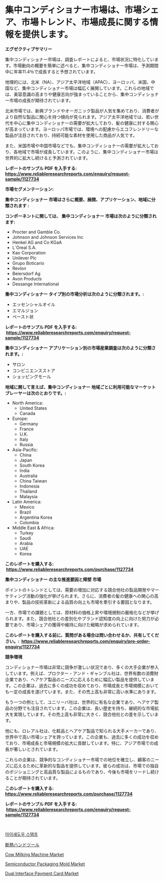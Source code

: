 <p><h1>集中コンディショナー市場は、市場シェア、市場トレンド、市場成長に関する情報を提供します。</h1></p><p><strong>エグゼクティブサマリー</strong></p>
<p><p>集中コンディショナー市場は、調査レポートによると、市場状況に特化しています。市場動向の概要を簡単に述べると、集中コンディショナー市場は、予測期間中に年率11.4％で成長すると予想されています。</p><p>地理的には、北米（NA）、アジア太平洋地域（APAC）、ヨーロッパ、米国、中国など、集中コンディショナー市場は幅広く展開しています。これらの地域では、美容意識の高まりや健康志向が強まっていることから、集中コンディショナー市場の成長が期待されています。</p><p>北米市場では、新興ブランドやオーガニック製品が人気を集めており、消費者がより自然な製品に関心を持つ傾向が見られます。アジア太平洋地域では、若い世代を中心に集中コンディショナーの需要が拡大しており、髪の健康に対する関心が高まっています。ヨーロッパ市場では、環境への配慮からエコフレンドリーな製品が注目されており、持続可能な素材を使用した商品が人気です。</p><p>また、米国市場や中国市場などでも、集中コンディショナーの需要が拡大しており、各地域で市場が成長しています。このように、集中コンディショナー市場は世界的に拡大し続けると予測されています。</p></p>
<p><strong>レポートのサンプル PDF を入手する: <a href="https://www.reliableresearchreports.com/enquiry/request-sample/1127734">https://www.reliableresearchreports.com/enquiry/request-sample/1127734</a></strong></p>
<p><strong>市場セグメンテーション:</strong></p>
<p><strong> 集中コンディショナー 市場はさらに概要、展開、アプリケーション、地域に分類されます :</strong></p>
<p><strong>コンポーネントに関しては、 集中コンディショナー 市場は次のように分類されます: &nbsp;</strong></p>
<p><ul><li>Procter and Gamble Co.</li><li>Johnson and Johnson Services Inc</li><li>Henkel AG and Co KGaA</li><li>L`Oreal S.A.</li><li>Kao Corporation</li><li>Unilever Plc</li><li>Grupo Boticario</li><li>Revlon</li><li>Beiersdorf Ag</li><li>Avon Products</li><li>Dessange International</li></ul></p>
<p><strong> 集中コンディショナー タイプ別の市場分析は次のように分類されます。:</strong></p>
<p><ul><li>エッセンシャルオイル</li><li>エマルジョン</li><li>ペースト状</li></ul></p>
<p><strong>レポートのサンプル PDF を入手する: &nbsp;<a href="https://www.reliableresearchreports.com/enquiry/request-sample/1127734">https://www.reliableresearchreports.com/enquiry/request-sample/1127734</a></strong></p>
<p><strong> 集中コンディショナー アプリケーション別の市場産業調査は次のように分類されます。:</strong></p>
<p><ul><li>サロン</li><li>コンビニエンスストア</li><li>ショッピングモール</li></ul></p>
<p><strong>地域に関して言えば、集中コンディショナー 地域ごとに利用可能なマーケットプレーヤーは次のとおりです。:</strong></p>
<p><ul>
    <li>
        North America:
        <ul>
            <li>United States</li>
            <li>Canada</li>
        </ul>
    </li>
    <li>
        Europe:
        <ul>
            <li>Germany</li>
            <li>France</li>
            <li>U.K.</li>
            <li>Italy</li>
            <li>Russia</li>
        </ul>
    </li>
    <li>
        Asia-Pacific:
        <ul>
            <li>China</li>
            <li>Japan</li>
            <li>South Korea</li>
            <li>India</li>
            <li>Australia</li>
            <li>China Taiwan</li>
            <li>Indonesia</li>
            <li>Thailand</li>
            <li>Malaysia</li>
        </ul>
    </li>
    <li>
        Latin America:
        <ul>
            <li>Mexico</li>
            <li>Brazil</li>
            <li>Argentina Korea</li>
            <li>Colombia</li>
        </ul>
    </li>
    <li>
        Middle East & Africa:
        <ul>
            <li>Turkey</li>
            <li>Saudi</li>
            <li>Arabia</li>
            <li>UAE</li>
            <li>Korea</li>
        </ul>
    </li>
    </ul></p>
<p><strong>このレポートを購入する: &nbsp;<a href="https://www.reliableresearchreports.com/purchase/1127734">https://www.reliableresearchreports.com/purchase/1127734</a></strong></p>
<p><strong>集中コンディショナー の主な推進要因と障壁 市場</strong></p>
<p><p>ポイントのトレンドとしては、需要の増加に対応する競合他社の製品開発やマーケティング活動の強化が挙げられます。さらに、消費者の髪の健康への関心の高まりや、製品の技術革新による品質の向上も市場を牽引する要因となります。</p><p>一方、市場での課題としては、原材料の価格上昇や環境規制の厳格化などが挙げられます。また、競合他社との差別化やブランド認知度の向上に向けた努力が必要であり、市場シェアの獲得や維持に向けた戦略が求められています。</p></p>
<p><strong>このレポートを購入する前に、質問がある場合は問い合わせるか、共有してください。:&nbsp; <a href="https://www.reliableresearchreports.com/enquiry/pre-order-enquiry/1127734">https://www.reliableresearchreports.com/enquiry/pre-order-enquiry/1127734</a></strong></p>
<p><strong>競争環境</strong></p>
<p><p>コンディショナー市場は非常に競争が激しい状況であり、多くの大手企業が参入しています。例えば、プロクター・アンド・ギャンブル社は、世界有数の消費財企業であり、ヘアケア製品のニーズに応えるために幅広い製品を提供しています。この企業は、過去に多くの成功を収めており、市場成長と市場規模においても一定の成長を遂げています。また、その売上高も非常に高い水準にあります。</p><p>もう一つの例として、ユニリーバ社は、世界的に有名な企業であり、ヘアケア製品の分野でも注目されています。この企業は、長い歴史を持ち、継続的な市場拡大を実現しています。その売上高も非常に大きく、競合他社との差を示しています。</p><p>他にも、ロレアル社は、化粧品とヘアケア製品で知られる大手メーカーであり、世界中で高い市場シェアを誇っています。この企業も、過去に多くの成功を収めており、市場成長と市場規模の拡大に貢献しています。特に、アジア市場での成長が著しいとされています。</p><p>これらの企業は、競争的なコンディショナー市場での地位を確立し、顧客のニーズに応えるために革新的な製品を提供しています。彼らの成功は、市場での独自のポジショニングと高品質な製品によるものであり、今後も市場をリードし続けることが期待されています。</p></p>
<p><strong>このレポートを購入する: &nbsp; <a href="https://www.reliableresearchreports.com/purchase/1127734">https://www.reliableresearchreports.com/purchase/1127734</a></strong></p>
<p><strong>レポートのサンプル PDF を入手する: &nbsp;<a href="https://www.reliableresearchreports.com/enquiry/request-sample/1127734">https://www.reliableresearchreports.com/enquiry/request-sample/1127734</a></strong><strong></strong></p>
<p>&nbsp;</p>
<p><p><a href="https://github.com/vsnao330707/Market-Research-Report-List-1/blob/main/8408913187317.md">아이섀도우 스탬프</a></p><p><a href="https://github.com/mohamedbakry57/Market-Research-Report-List-2/blob/main/6274634187441.md">断熱ハンドツール</a></p><p><a href="https://github.com/vimar16th/Market-Research-Report-List-3/blob/main/cow-milking-machine-market.md">Cow Milking Machine Market</a></p><p><a href="https://issuu.com/reportprime-2/docs/semiconductor-packaging-mold-market-size-2030.pptx">Semiconductor Packaging Mold Market</a></p><p><a href="https://view.publitas.com/reportprime-1/dual-interface-payment-card-market-research-report-reveals-the-latest-trends-and-opportunities-of-this-market-for-period-from-2024-2031/">Dual Interface Payment Card Market</a></p></p>